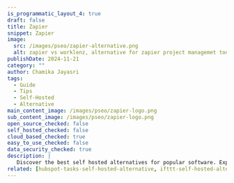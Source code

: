 ```yaml
---
is_programmatic_layout_4: true
draft: false
title: Zapier
snippet: Zapier
image:
  src: /images/pseo/zapier-alternative.png
  alt: zapier vs worklenz, alternative for zapier project managemet tool, task management, resource management, productivity, self-hosted
publishDate: 2024-11-21
category: ""
author: Chamika Jayasri
tags:
  - Guide
  - Tips
  - Self-Hosted
  - Alternative
main_content_image: /images/pseo/zapier-logo.png
sub_content_image: /images/pseo/zapier-logo.png
open_source_checked: false
self_hosted_checked: false
cloud_based_checked: true
easy_to_use_checked: false
data_security_checked: true
description: |
   Discover the best self hosted alternatives for popular software. Explore our comprehensive guides and find the perfect solution for your needs today.
related: [hubspot-tasks-self-hosted-alternative, ifttt-self-hosted-alternative, mondaycom-self-hosted-alternative, jira-self-hosted-alternative]
---
```

